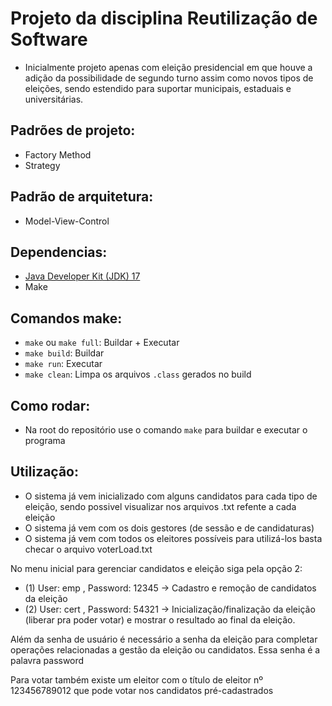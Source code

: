 # Projeto da disciplina Reutilização de Software
- Inicialmente projeto apenas com eleição presidencial em que houve a adição da possibilidade de segundo turno assim como novos tipos de eleições, sendo estendido para suportar municipais, estaduais e universitárias.

## Padrões de projeto:
- Factory Method
- Strategy

## Padrão de arquitetura:
- Model-View-Control

## Dependencias:

- [Java Developer Kit (JDK) 17](https://www.oracle.com/java/technologies/javase/jdk17-archive-downloads.html)
- Make

## Comandos make:

- `make` ou `make full`: Buildar + Executar
- `make build`: Buildar
- `make run`: Executar
- `make clean`: Limpa os arquivos `.class` gerados no build

## Como rodar:

- Na root do repositório use o comando `make` para buildar e executar o programa

## Utilização:

- O sistema já vem inicializado com alguns candidatos para cada tipo de eleição, sendo possivel visualizar nos arquivos .txt refente a cada eleição
- O sistema já vem com os dois gestores (de sessão e de candidaturas)
- O sistema já vem com todos os eleitores possíveis para utilizá-los basta checar o arquivo voterLoad.txt

No menu inicial para gerenciar candidatos e eleição siga pela opção 2:

- (1) User: emp , Password: 12345 -> Cadastro e remoção de candidatos da eleição
- (2) User: cert , Password: 54321 -> Inicialização/finalização da eleição (liberar pra poder votar) e mostrar o resultado ao final da eleição.

Além da senha de usuário é necessário a senha da eleição para completar operações relacionadas a gestão da eleição ou candidatos. Essa senha é a palavra password

Para votar também existe um eleitor com o título de eleitor nº 123456789012 que pode votar nos candidatos pré-cadastrados

